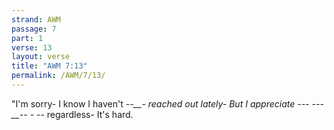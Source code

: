 ```yaml
---
strand: AWM
passage: 7
part: 1
verse: 13
layout: verse
title: "AWM 7:13"
permalink: /AWM/7/13/
---
```

"I'm sorry- I know I haven't _--__- reached out lately- But I appreciate --- _--_- __-_- _-_ -- regardless- It's hard.
